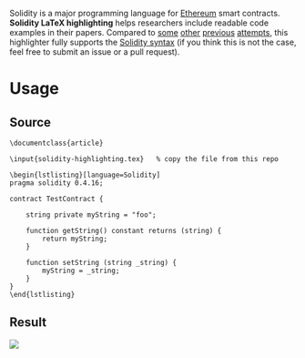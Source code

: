 Solidity is a major programming language for [Ethereum](https://ethereum.org/) smart contracts.
**Solidity LaTeX highlighting** helps researchers include readable code examples in their papers.
Compared to [some](https://github.com/dccp/bachelor-thesis-report/blob/0852ba922aefa71d9c943cbff363f40685345fe3/include/settings/Settings.tex) [other](https://github.com/adrianwersching/ustutt-fachstudie-dapps/blob/6673825f916c5a98462c8291b1814f7ed0e23417/ausarbeitung/ausarbeitung.tex) [previous](https://github.com/dybber/blockchain-summerschool-2016/blob/440259e1c41f1efa175a0e782e5420a732cd0008/tex/master.tex) [attempts](https://github.com/DCReum/dcreum.github.io/blob/724c00d20801cefd977c26e475ddac08e33763a8/docs/report.tex), this highlighter fully supports the [Solidity syntax](https://solidity.readthedocs.io/) (if you think this is not the case, feel free to submit an issue or a pull request).

# Usage

## Source

```
\documentclass{article}

\input{solidity-highlighting.tex}	% copy the file from this repo

\begin{lstlisting}[language=Solidity]
pragma solidity 0.4.16;

contract TestContract {
    
	string private myString = "foo";
	
	function getString() constant returns (string) {
	    return myString;
	}
	
	function setString (string _string) {
	    myString = _string;
	}
}
\end{lstlisting}
```
## Result

![](solidity-latex-highlighting/example.png)
